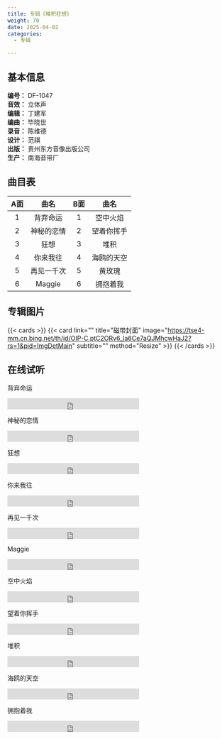```yaml
---
title: 专辑《堆积狂想》
weight: 70
date: 2025-04-02
categories:
  - 专辑

---
```



## 基本信息

**编号：** DF-1047<br>
**音效：** 立体声<br>
**编辑：** 丁建军<br>
**编曲：** 毕晓世<br>
**录音：** 陈维德<br>
**设计：** 范祺<br>
**出版：** 贵州东方音像出版公司<br>
**生产：** 南海音带厂<br>

## 曲目表

|A面|曲名|B面|曲名|
|:-----:|:-----:|:-----:|:-----:|
|1|背弃命运|1|空中火焰|
|2|神秘的恋情|2|望着你挥手|
|3|狂想|3|堆积|
|4|你来我往|4|海鸥的天空|
|5|再见一千次|5|黄玫瑰|
|6|Maggie|6|拥抱着我|


## 专辑图片

{{< cards >}}
  {{< card link="" title="磁带封面" image="https://tse4-mm.cn.bing.net/th/id/OIP-C.ptC2ORv6_la6Ce7aQJMhcwHaJ2?rs=1&pid=ImgDetMain" subtitle="" method="Resize" >}}
{{< /cards >}}

## 在线试听

背弃命运
<iframe src="https://www.opendrive.com/player/NzNfOTAwMDUyODVfeU5zY2c" height="25" width="297" style="border:0" scrolling="no" frameborder="0" allowtransparency="true"></iframe>

神秘的恋情
<iframe src="https://www.opendrive.com/player/NzNfOTAwMDUyNTNfSjRWTlo" height="25" width="297" style="border:0" scrolling="no" frameborder="0" allowtransparency="true"></iframe>

狂想
<iframe src="https://www.opendrive.com/player/NzNfOTAwMDUzMDNfSFk2Nmc" height="25" width="297" style="border:0" scrolling="no" frameborder="0" allowtransparency="true"></iframe>

你来我往
<iframe src="https://www.opendrive.com/player/NzNfOTAxMzU0MDFfUU9VZU4" height="25" width="297" style="border:0" scrolling="no" frameborder="0" allowtransparency="true"></iframe>

再见一千次
<iframe src="https://www.opendrive.com/player/NzNfOTAwMDUyNzBfQjRhVDE" height="25" width="297" style="border:0" scrolling="no" frameborder="0" allowtransparency="true"></iframe>

Maggie
<iframe src="https://www.opendrive.com/player/NzNfOTAwMDUyNzhfdGRINW4" height="25" width="297" style="border:0" scrolling="no" frameborder="0" allowtransparency="true"></iframe>

空中火焰
<iframe src="https://www.opendrive.com/player/NzNfOTAwMDUyOTlfVjZ4ZWo" height="25" width="297" style="border:0" scrolling="no" frameborder="0" allowtransparency="true"></iframe>

望着你挥手
<iframe src="https://www.opendrive.com/player/NzNfOTAwMDUyNTdfY0tVQ00" height="25" width="297" style="border:0" scrolling="no" frameborder="0" allowtransparency="true"></iframe>

堆积
<iframe src="https://www.opendrive.com/player/NzNfOTAwMDUyODlfUXNudUY" height="25" width="297" style="border:0" scrolling="no" frameborder="0" allowtransparency="true"></iframe>

海鸥的天空
<iframe src="https://www.opendrive.com/player/NzNfOTAwMDUyOTRfMnJmMlQ" height="25" width="297" style="border:0" scrolling="no" frameborder="0" allowtransparency="true"></iframe>

拥抱着我
<iframe src="https://www.opendrive.com/player/NzNfOTAxMzU0MDJfbkZWRm4" height="25" width="297" style="border:0" scrolling="no" frameborder="0" allowtransparency="true"></iframe>

